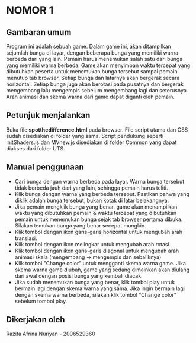 # NOMOR 1

## Gambaran umum

Program ini adalah sebuah game. Dalam game ini, akan ditampilkan sejumlah bunga di layar, dengan beberapa bunga yang memiliki warna berbeda dari yang lain. Pemain harus menemukan salah satu dari bunga yang memiliki warna berbeda. Game akan menyimpan waktu tercepat yang dibutuhkan peserta untuk menemukan bunga tersebut sampai pemain menutup tab browser. Setiap bunga dan latarnya akan bergerak secara horizontal. Setiap bunga juga akan berotasi pada pusatnya dan bergerak mengembang lalu mengempis sebelum mengembang lagi dan seterusnya. Arah animasi dan skema warna dari game dapat diganti oleh pemain.

## Petunjuk menjalankan

Buka file **spotthedifference.html** pada browser. File script utama dan CSS sudah disediakan di folder yang sama. Script pendukung seperti initShaders.js dan MVnew.js disediakan di folder Common yang dapat diakses dari folder UTS.

## Manual penggunaan

- Cari bunga dengan warna berbeda pada layar. Warna bunga tersebut tidak berbeda jauh dari yang lain, sehingga pemain harus teliti.
- Klik bunga dengan warna yang berbeda tersebut. Pastikan bahwa yang diklik adalah bunga tersebut, bukan kotak di latar belakangnya.
- Jika pemain mengklik bunga yang benar, game akan menampilkan waktu yang dibutuhkan pemain & waktu tercepat yang dibutuhkan pemain untuk menemukan bunga sejak tab browser pertama dibuka. Silakan temukan bunga yang benar secepat mungkin.
- Klik tombol dengan ikon garis-garis horizontal untuk mengubah arah translasi.
- Klik tombol dengan ikon melingkar untuk mengubah arah rotasi.
- Klik tombol dengan ikon garis-garis diagonal untuk mengubah arah animasi skala (mengembang -> mengempis dan sebaliknya)
- Klik tombol "Change color" untuk mengganti skema warna game. Jika skema warna game diubah, game yang sedang dimainkan akan diulang dari awal dengan posisi bunga yang kembali diacak.
- Jika sudah menemukan bunga yang benar, klik tombol play untuk bermain lagi dengan skema warna yang sama. Jika ingin bermain lagi dengan skema warna berbeda, silakan klik tombol "Change color" sebelum tombol play.

## Dikerjakan oleh

Razita Afrina Nuriyan - 2006529360